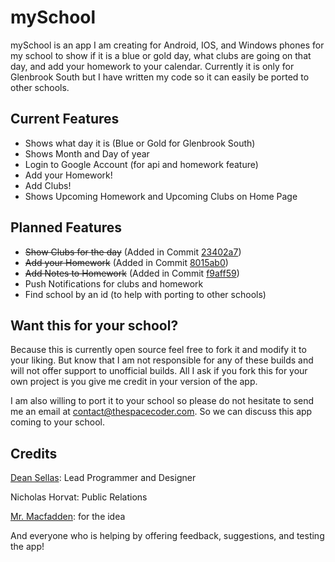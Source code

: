 # mySchool

mySchool is an app I am creating for Android, IOS, and Windows phones for my school to show if it is a blue or gold day, what clubs are going on that day, and add your homework to your calendar. Currently it is only for Glenbrook South but I have written my code so it can easily be ported to other schools.

## Current Features

* Shows what day it is (Blue or Gold for Glenbrook South)
* Shows Month and Day of year
* Login to Google Account (for api and homework feature)
* Add your Homework!
* Add Clubs!
* Shows Upcoming Homework and Upcoming Clubs on Home Page

## Planned Features

* ~~Show Clubs for the day~~ (Added in Commit [23402a7](https://github.com/TheSpaceCoder/mySchool/commit/23402a77b1ffc050bf2955921b1cac38fd90b9d3))
* ~~Add your Homework~~ (Added in Commit [8015ab0](https://github.com/TheSpaceCoder/mySchool/commit/8015ab0b95a0d84fc21c2b3fff2640c6a340911d))
* ~~Add Notes to Homework~~ (Added in Commit [f9aff59](https://github.com/TheSpaceCoder/mySchool/commit/f9aff590a7412883cf47d0af1c69a60a5e3376c2))
* Push Notifications for clubs and homework
* Find school by an id (to help with porting to other schools)

## Want this for your school?

Because this is currently open source feel free to fork it and modify it to your liking. But know that I am not responsible for any of these builds and will not offer support to unofficial builds. All I ask if you fork this for your own project is you give me credit in your version of the app.

I am also willing to port it to your school so please do not hesitate to send me an email at contact@thespacecoder.com. So we can discuss this app coming to your school.

## Credits
<a href="http://thespacecoder.com/" target="_blank">Dean Sellas</a>: Lead Programmer and Designer

Nicholas Horvat: Public Relations

<a href="http://www.mmacfadden.com/" target="_blank">Mr. Macfadden</a>: for the idea

And everyone who is helping by offering feedback, suggestions, and testing the app!
